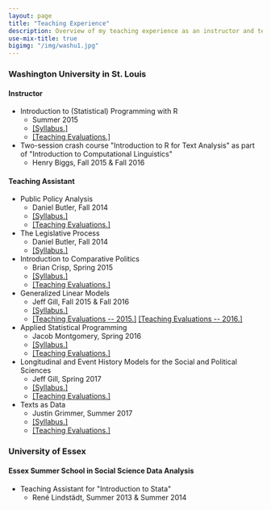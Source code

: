 ```yaml
---
layout: page
title: "Teaching Experience"
description: Overview of my teaching experience as an instructor and teaching assistant.
use-mix-title: true
bigimg: "/img/washu1.jpg"
---
```


### Washington University in St. Louis
#### Instructor
* Introduction to (Statistical) Programming with R
  * Summer 2015
  * <a href="http://jhomola.com/files/Syll-IntroR.pdf" target="_blank">[Syllabus.]</a>
  * <a href="http://jhomola.com/files/Evals.pdf" target="_blank">[Teaching Evaluations.]</a>
* Two-session crash course "Introduction to R for Text Analysis" as part of "Introduction to Computational Linguistics"
  * Henry Biggs, Fall 2015 & Fall 2016

#### Teaching Assistant 
* Public Policy Analysis
  * Daniel Butler, Fall 2014
  * <a href="http://jhomola.com/files/Syll-Policy.pdf" target="_blank">[Syllabus.]</a>
  * <a href="http://jhomola.com/files/Evals.pdf#page=6" target="_blank">[Teaching Evaluations.]</a>
* The Legislative Process
  * Daniel Butler, Fall 2014
  * <a href="http://jhomola.com/files/Syll-Legislative.pdf" target="_blank">[Syllabus.]</a>
* Introduction to Comparative Politics
  * Brian Crisp, Spring 2015
  * <a href="http://jhomola.com/files/Syll-CP.pdf" target="_blank">[Syllabus.]</a>
  * <a href="http://jhomola.com/files/Evals.pdf#page=10" target="_blank">[Teaching Evaluations.]</a>
* Generalized Linear Models
  * Jeff Gill, Fall 2015 & Fall 2016
  * <a href="http://jhomola.com/files/Syll-MLE.pdf" target="_blank">[Syllabus.]</a>
  * <a href="http://jhomola.com/files/Evals.pdf#page=14" target="_blank">[Teaching Evaluations -- 2015.]</a> <a href="http://jhomola.com/files/Evals.pdf#page=22" target="_blank">[Teaching Evaluations -- 2016.]</a>
* Applied Statistical Programming
  * Jacob Montgomery, Spring 2016
  * <a href="http://jhomola.com/files/Syll-R.pdf" target="_blank">[Syllabus.]</a>
  * <a href="http://jhomola.com/files/Evals.pdf#page=18" target="_blank">[Teaching Evaluations.]</a>
* Longitudinal and Event History Models for the Social and Political Sciences
  * Jeff Gill, Spring 2017
  * <a href="http://jhomola.com/files/Syll-Survival.pdf" target="_blank">[Syllabus.]</a>
  * <a href="http://jhomola.com/files/Evals.pdf#page=28" target="_blank">[Teaching Evaluations.]</a>
* Texts as Data
  * Justin Grimmer, Summer 2017
  * <a href="http://jhomola.com/files/Syll-Text.pdf" target="_blank">[Syllabus.]</a>
  * <a href="http://jhomola.com/files/Evals.pdf#page=36" target="_blank">[Teaching Evaluations.]</a>

### University of Essex
#### Essex Summer School in Social Science Data Analysis
* Teaching Assistant for "Introduction to Stata"
  * René Lindstädt, Summer 2013 & Summer 2014
